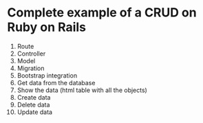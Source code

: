 # Complete example of a CRUD on Ruby on Rails

1. Route
2. Controller
3. Model
4. Migration
5. Bootstrap integration
6. Get data from the database
7. Show the data (html table with all the objects)
8. Create data
9. Delete data
10. Update data
